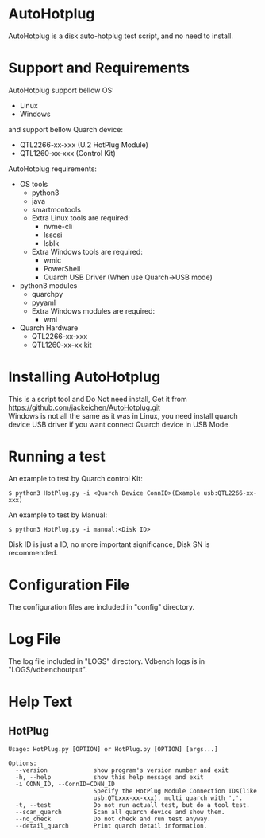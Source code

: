 AutoHotplug
===========
AutoHotplug is a disk auto-hotplug test script, and no need to install.


Support and Requirements
========================
AutoHotplug support bellow OS:
* Linux
* Windows

and support bellow Quarch device:
* QTL2266-xx-xxx (U.2 HotPlug Module)
* QTL1260-xx-xxx (Control Kit)

AutoHotplug requirements:
* OS tools
  * python3
  * java
  * smartmontools
  * Extra Linux tools are required:
    * nvme-cli
    * lsscsi
    * lsblk
  * Extra Windows tools are required:
    * wmic
    * PowerShell
    * Quarch USB Driver (When use Quarch->USB mode)
* python3 modules
  * quarchpy
  * pyyaml
  * Extra Windows modules are required:
    * wmi
* Quarch Hardware
  * QTL2266-xx-xxx
  * QTL1260-xx-xx kit


Installing AutoHotplug
======================
This is a script tool and Do Not need install,
Get it from https://github.com/jackeichen/AutoHotplug.git  \
Windows is not all the same as it was in Linux, you need install quarch device USB driver if 
you want connect Quarch device in USB Mode.


Running a test
==============
An example to test by Quarch control Kit:
```
$ python3 HotPlug.py -i <Quarch Device ConnID>(Example usb:QTL2266-xx-xxx)
```
    
An example to test by Manual:
```
$ python3 HotPlug.py -i manual:<Disk ID>
```
Disk ID is just a ID, no more important significance, Disk SN is recommended.


Configuration File
==================
The configuration files are included in "config" directory.


Log File
========
The log file included in "LOGS" directory. Vdbench logs is in "LOGS/vdbenchoutput".


Help Text
=========
HotPlug
-------
```
Usage: HotPlug.py [OPTION] or HotPlug.py [OPTION] [args...]

Options:
  --version             show program's version number and exit
  -h, --help            show this help message and exit
  -i CONN_ID, --ConnID=CONN_ID
                        Specify the HotPlug Module Connection IDs(like
                        usb:QTLxxx-xx-xxx), multi quarch with ','.
  -t, --test            Do not run actuall test, but do a tool test.
  --scan_quarch         Scan all quarch device and show them.
  --no_check            Do not check and run test anyway.
  --detail_quarch       Print quarch detail information.

```
